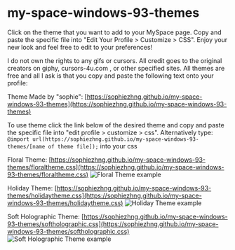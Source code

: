 # my-space-windows-93-themes

Click on the theme that you want to add to your MySpace page. Copy and paste the specific file into "Edit Your Profile > Customize > CSS". Enjoy your new look and feel free to edit to your preferences!

I do not own the rights to any gifs or cursors. All credit goes to the original creators on giphy, cursors-4u.com , or other specified sites. All themes are free and all I ask is that you copy and paste the following text onto your profile:

Theme Made by "sophie": [https://sophiezhng.github.io/my-space-windows-93-themes](https://sophiezhng.github.io/my-space-windows-93-themes)

To use theme click the link below of the desired theme and copy and paste the specific file into "edit profile > customize > css". Alternatively type: `@import url(https://sophiezhng.github.io/my-space-windows-93-themes/[name of theme file]);` into your css 

Floral Theme: [https://sophiezhng.github.io/my-space-windows-93-themes/floraltheme.css](https://sophiezhng.github.io/my-space-windows-93-themes/floraltheme.css)
![Floral Theme example](https://i.ibb.co/1GzZRyM/Screen-Shot-2020-12-07-at-7-57-11-PM.png)

Holiday Theme: [https://sophiezhng.github.io/my-space-windows-93-themes/holidaytheme.css](https://sophiezhng.github.io/my-space-windows-93-themes/holidaytheme.css)
![Holiday Theme example](https://i.ibb.co/RDV8fv8/Screen-Shot-2020-12-10-at-5-57-35-PM.png)

Soft Holographic Theme: 
[https://sophiezhng.github.io/my-space-windows-93-themes/softholographic.css](https://sophiezhng.github.io/my-space-windows-93-themes/softholographic.css)
![Soft Holographic Theme example](https://i.ibb.co/MhxxYzH/Screen-Shot-2021-01-10-at-2-24-25-PM.png)
